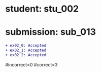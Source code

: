 # student: stu_002
# submission: sub_013

```diff
+ ex02_0: Accepted
+ ex02_1: Accepted
+ ex02_2: Accepted
```
#incorrect=0
#correct=3
